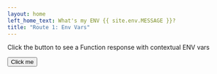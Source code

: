 ```yaml
---
layout: home
left_home_text: What's my ENV {{ site.env.MESSAGE }}?
title: "Route 1: Env Vars"
---
```


<p id="replaceMe">

Click the button to see a Function response with contextual ENV vars

</p>

<button onClick="fetch('/.netlify/functions/output-env-var').then(res=>res.json()).then(obj => document.getElementById('replaceMe').innerText = obj.secret )">
Click me
</button>
